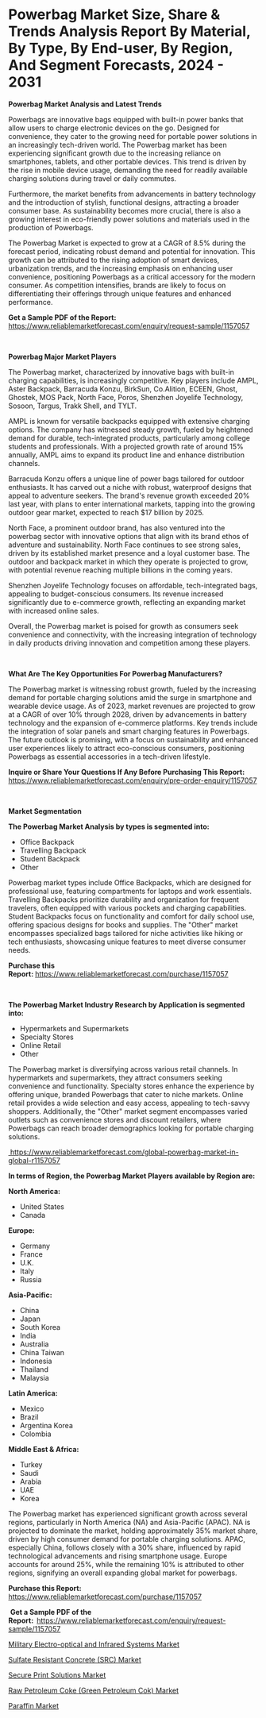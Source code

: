 <p><h1>Powerbag Market Size, Share & Trends Analysis Report By Material, By Type, By End-user, By Region, And Segment Forecasts, 2024 - 2031</h1></p><p><strong>Powerbag Market Analysis and Latest Trends</strong></p>
<p><p>Powerbags are innovative bags equipped with built-in power banks that allow users to charge electronic devices on the go. Designed for convenience, they cater to the growing need for portable power solutions in an increasingly tech-driven world. The Powerbag market has been experiencing significant growth due to the increasing reliance on smartphones, tablets, and other portable devices. This trend is driven by the rise in mobile device usage, demanding the need for readily available charging solutions during travel or daily commutes.</p><p>Furthermore, the market benefits from advancements in battery technology and the introduction of stylish, functional designs, attracting a broader consumer base. As sustainability becomes more crucial, there is also a growing interest in eco-friendly power solutions and materials used in the production of Powerbags.</p><p>The Powerbag Market is expected to grow at a CAGR of 8.5% during the forecast period, indicating robust demand and potential for innovation. This growth can be attributed to the rising adoption of smart devices, urbanization trends, and the increasing emphasis on enhancing user convenience, positioning Powerbags as a critical accessory for the modern consumer. As competition intensifies, brands are likely to focus on differentiating their offerings through unique features and enhanced performance.</p></p>
<p><strong>Get a Sample PDF of the Report:&nbsp;</strong> <a href="https://www.reliablemarketforecast.com/enquiry/request-sample/1157057?utm_campaign=121&utm_medium=2&utm_source=Github&utm_content=ia&utm_term=05122024&utm_id=powerbag">https://www.reliablemarketforecast.com/enquiry/request-sample/1157057</a></p>
<p>&nbsp;</p>
<p><strong>Powerbag Major Market Players</strong></p>
<p><p>The Powerbag market, characterized by innovative bags with built-in charging capabilities, is increasingly competitive. Key players include AMPL, Aster Backpack, Barracuda Konzu, BirkSun, Co.Alition, ECEEN, Ghost, Ghostek, MOS Pack, North Face, Poros, Shenzhen Joyelife Technology, Sosoon, Targus, Trakk Shell, and TYLT.</p><p>AMPL is known for versatile backpacks equipped with extensive charging options. The company has witnessed steady growth, fueled by heightened demand for durable, tech-integrated products, particularly among college students and professionals. With a projected growth rate of around 15% annually, AMPL aims to expand its product line and enhance distribution channels.</p><p>Barracuda Konzu offers a unique line of power bags tailored for outdoor enthusiasts. It has carved out a niche with robust, waterproof designs that appeal to adventure seekers. The brand's revenue growth exceeded 20% last year, with plans to enter international markets, tapping into the growing outdoor gear market, expected to reach $17 billion by 2025.</p><p>North Face, a prominent outdoor brand, has also ventured into the powerbag sector with innovative options that align with its brand ethos of adventure and sustainability. North Face continues to see strong sales, driven by its established market presence and a loyal customer base. The outdoor and backpack market in which they operate is projected to grow, with potential revenue reaching multiple billions in the coming years.</p><p>Shenzhen Joyelife Technology focuses on affordable, tech-integrated bags, appealing to budget-conscious consumers. Its revenue increased significantly due to e-commerce growth, reflecting an expanding market with increased online sales.</p><p>Overall, the Powerbag market is poised for growth as consumers seek convenience and connectivity, with the increasing integration of technology in daily products driving innovation and competition among these players.</p></p>
<p>&nbsp;</p>
<p><strong>What Are The Key Opportunities For Powerbag Manufacturers?</strong></p>
<p><p>The Powerbag market is witnessing robust growth, fueled by the increasing demand for portable charging solutions amid the surge in smartphone and wearable device usage. As of 2023, market revenues are projected to grow at a CAGR of over 10% through 2028, driven by advancements in battery technology and the expansion of e-commerce platforms. Key trends include the integration of solar panels and smart charging features in Powerbags. The future outlook is promising, with a focus on sustainability and enhanced user experiences likely to attract eco-conscious consumers, positioning Powerbags as essential accessories in a tech-driven lifestyle.</p></p>
<p><strong>Inquire or Share Your Questions If Any Before Purchasing This Report:</strong> <a href="https://www.reliablemarketforecast.com/enquiry/pre-order-enquiry/1157057?utm_campaign=121&utm_medium=2&utm_source=Github&utm_content=ia&utm_term=05122024&utm_id=powerbag">https://www.reliablemarketforecast.com/enquiry/pre-order-enquiry/1157057</a></p>
<p>&nbsp;</p>
<p><strong>Market Segmentation</strong></p>
<p><strong>The Powerbag Market Analysis by types is segmented into:</strong></p>
<p><ul><li>Office Backpack</li><li>Travelling Backpack</li><li>Student Backpack</li><li>Other</li></ul></p>
<p><p>Powerbag market types include Office Backpacks, which are designed for professional use, featuring compartments for laptops and work essentials. Travelling Backpacks prioritize durability and organization for frequent travelers, often equipped with various pockets and charging capabilities. Student Backpacks focus on functionality and comfort for daily school use, offering spacious designs for books and supplies. The "Other" market encompasses specialized bags tailored for niche activities like hiking or tech enthusiasts, showcasing unique features to meet diverse consumer needs.</p></p>
<p><strong>Purchase this Report:&nbsp;</strong><a href="https://www.reliablemarketforecast.com/purchase/1157057?utm_campaign=121&utm_medium=2&utm_source=Github&utm_content=ia&utm_term=05122024&utm_id=powerbag">https://www.reliablemarketforecast.com/purchase/1157057</a></p>
<p>&nbsp;</p>
<p><strong>The Powerbag Market Industry Research by Application is segmented into:</strong></p>
<p><ul><li>Hypermarkets and Supermarkets</li><li>Specialty Stores</li><li>Online Retail</li><li>Other</li></ul></p>
<p><p>The Powerbag market is diversifying across various retail channels. In hypermarkets and supermarkets, they attract consumers seeking convenience and functionality. Specialty stores enhance the experience by offering unique, branded Powerbags that cater to niche markets. Online retail provides a wide selection and easy access, appealing to tech-savvy shoppers. Additionally, the "Other" market segment encompasses varied outlets such as convenience stores and discount retailers, where Powerbags can reach broader demographics looking for portable charging solutions.</p></p>
<p><a href="https://www.reliablemarketforecast.com/global-powerbag-market-in-global-r1157057?utm_campaign=121&utm_medium=2&utm_source=Github&utm_content=ia&utm_term=05122024&utm_id=powerbag">&nbsp;https://www.reliablemarketforecast.com/global-powerbag-market-in-global-r1157057</a></p>
<p><strong>In terms of Region, the Powerbag Market Players available by Region are:</strong></p>
<p>
    <p> <strong> North America: </strong>
        <ul>
            <li>United States</li>
            <li>Canada</li>
        </ul>
        </p> 
    <p> <strong> Europe: </strong>
        <ul>
            <li>Germany</li>
            <li>France</li>
            <li>U.K.</li>
            <li>Italy</li>
            <li>Russia</li>
        </ul>
        </p> 
    <p> <strong> Asia-Pacific: </strong>
        <ul>
            <li>China</li>
            <li>Japan</li>
            <li>South Korea</li>
            <li>India</li>
            <li>Australia</li>
            <li>China Taiwan</li>
            <li>Indonesia</li>
            <li>Thailand</li>
            <li>Malaysia</li>
        </ul>
        </p> 
    <p> <strong> Latin America: </strong>
        <ul>
            <li>Mexico</li>
            <li>Brazil</li>
            <li>Argentina Korea</li>
            <li>Colombia</li>
        </ul>
        </p> 
    <p> <strong> Middle East & Africa: </strong>
        <ul>
            <li>Turkey</li>
            <li>Saudi</li>
            <li>Arabia</li>
            <li>UAE</li>
            <li>Korea</li>
        </ul>
    </p>
    </p>
<p><p>The Powerbag market has experienced significant growth across several regions, particularly in North America (NA) and Asia-Pacific (APAC). NA is projected to dominate the market, holding approximately 35% market share, driven by high consumer demand for portable charging solutions. APAC, especially China, follows closely with a 30% share, influenced by rapid technological advancements and rising smartphone usage. Europe accounts for around 25%, while the remaining 10% is attributed to other regions, signifying an overall expanding global market for powerbags.</p></p>
<p><strong>Purchase this Report: </strong><a href="https://www.reliablemarketforecast.com/purchase/1157057?utm_campaign=121&utm_medium=2&utm_source=Github&utm_content=ia&utm_term=05122024&utm_id=powerbag">https://www.reliablemarketforecast.com/purchase/1157057</a></p>
<p>&nbsp;<strong>Get a Sample PDF of the Report:&nbsp;&nbsp;</strong><a href="https://www.reliablemarketforecast.com/enquiry/request-sample/1157057?utm_campaign=121&utm_medium=2&utm_source=Github&utm_content=ia&utm_term=05122024&utm_id=powerbag">https://www.reliablemarketforecast.com/enquiry/request-sample/1157057</a></p>
<p><strong></strong></p>
<p><p><a href="https://github.com/RoccoManning/Market-Research-Report-List-7/blob/main/military-electro-optical-and-infrared-systems-market.md?utm_campaign=121&utm_medium=2&utm_source=Github&utm_content=ia&utm_term=05122024&utm_id=powerbag">Military Electro-optical and Infrared Systems Market</a></p><p><a href="https://issuu.com/reportprime-2/docs/sulfate-resistant-concrete-src-market-size-2030.pp?utm_campaign=121&utm_medium=2&utm_source=Github&utm_content=ia&utm_term=05122024&utm_id=powerbag">Sulfate Resistant Concrete (SRC) Market</a></p><p><a href="https://www.linkedin.com/pulse/insights-secure-print-solutions-industry-market-financial-status-6omgf?utm_campaign=121&utm_medium=2&utm_source=Github&utm_content=ia&utm_term=05122024&utm_id=powerbag">Secure Print Solutions Market</a></p><p><a href="https://issuu.com/reportprime-2/docs/raw-petroleum-coke-green-petroleum-cok-market-size?utm_campaign=121&utm_medium=2&utm_source=Github&utm_content=ia&utm_term=05122024&utm_id=powerbag">Raw Petroleum Coke (Green Petroleum Cok) Market</a></p><p><a href="https://www.linkedin.com/pulse/exploring-growth-potential-paraffin-market-size-share-ejcbc?utm_campaign=121&utm_medium=2&utm_source=Github&utm_content=ia&utm_term=05122024&utm_id=powerbag">Paraffin Market</a></p></p>
